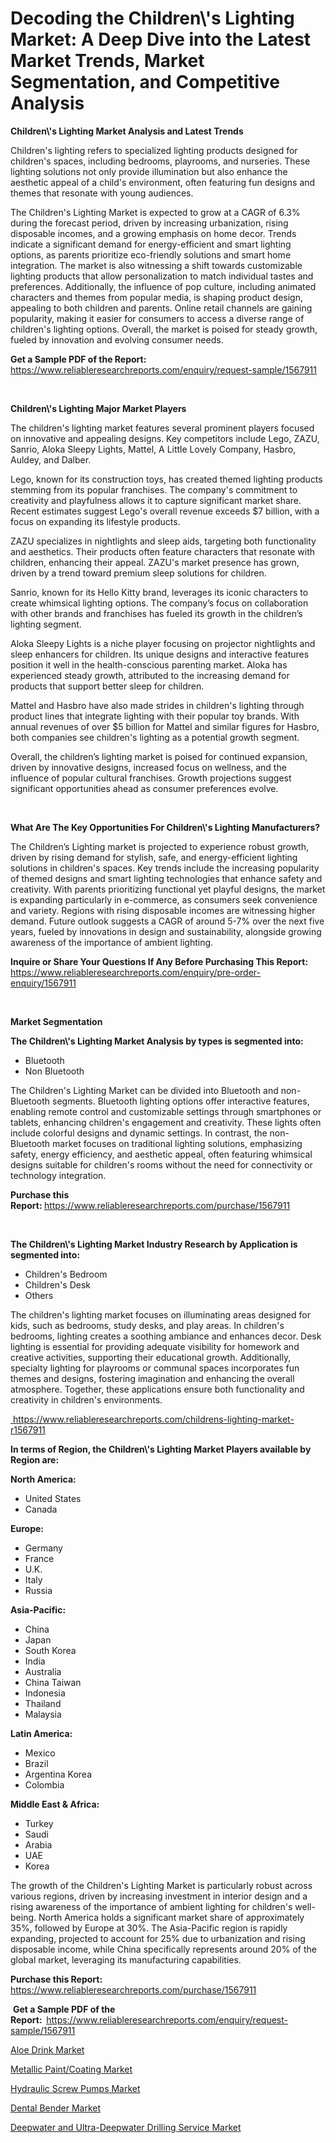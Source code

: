 <p><h1>Decoding the Children\'s Lighting Market: A Deep Dive into the Latest Market Trends, Market Segmentation, and Competitive Analysis</h1></p><p><strong>Children\'s Lighting Market Analysis and Latest Trends</strong></p>
<p><p>Children's lighting refers to specialized lighting products designed for children's spaces, including bedrooms, playrooms, and nurseries. These lighting solutions not only provide illumination but also enhance the aesthetic appeal of a child's environment, often featuring fun designs and themes that resonate with young audiences. </p><p>The Children's Lighting Market is expected to grow at a CAGR of 6.3% during the forecast period, driven by increasing urbanization, rising disposable incomes, and a growing emphasis on home decor. Trends indicate a significant demand for energy-efficient and smart lighting options, as parents prioritize eco-friendly solutions and smart home integration. The market is also witnessing a shift towards customizable lighting products that allow personalization to match individual tastes and preferences. Additionally, the influence of pop culture, including animated characters and themes from popular media, is shaping product design, appealing to both children and parents. Online retail channels are gaining popularity, making it easier for consumers to access a diverse range of children's lighting options. Overall, the market is poised for steady growth, fueled by innovation and evolving consumer needs.</p></p>
<p><strong>Get a Sample PDF of the Report:&nbsp;</strong> <a href="https://www.reliableresearchreports.com/enquiry/request-sample/1567911">https://www.reliableresearchreports.com/enquiry/request-sample/1567911</a></p>
<p>&nbsp;</p>
<p><strong>Children\'s Lighting Major Market Players</strong></p>
<p><p>The children's lighting market features several prominent players focused on innovative and appealing designs. Key competitors include Lego, ZAZU, Sanrio, Aloka Sleepy Lights, Mattel, A Little Lovely Company, Hasbro, Auldey, and Dalber.</p><p>Lego, known for its construction toys, has created themed lighting products stemming from its popular franchises. The company's commitment to creativity and playfulness allows it to capture significant market share. Recent estimates suggest Lego's overall revenue exceeds $7 billion, with a focus on expanding its lifestyle products.</p><p>ZAZU specializes in nightlights and sleep aids, targeting both functionality and aesthetics. Their products often feature characters that resonate with children, enhancing their appeal. ZAZU's market presence has grown, driven by a trend toward premium sleep solutions for children.</p><p>Sanrio, known for its Hello Kitty brand, leverages its iconic characters to create whimsical lighting options. The company’s focus on collaboration with other brands and franchises has fueled its growth in the children’s lighting segment.</p><p>Aloka Sleepy Lights is a niche player focusing on projector nightlights and sleep enhancers for children. Its unique designs and interactive features position it well in the health-conscious parenting market. Aloka has experienced steady growth, attributed to the increasing demand for products that support better sleep for children.</p><p>Mattel and Hasbro have also made strides in children's lighting through product lines that integrate lighting with their popular toy brands. With annual revenues of over $5 billion for Mattel and similar figures for Hasbro, both companies see children's lighting as a potential growth segment.</p><p>Overall, the children’s lighting market is poised for continued expansion, driven by innovative designs, increased focus on wellness, and the influence of popular cultural franchises. Growth projections suggest significant opportunities ahead as consumer preferences evolve.</p></p>
<p>&nbsp;</p>
<p><strong>What Are The Key Opportunities For Children\'s Lighting Manufacturers?</strong></p>
<p><p>The Children’s Lighting market is projected to experience robust growth, driven by rising demand for stylish, safe, and energy-efficient lighting solutions in children's spaces. Key trends include the increasing popularity of themed designs and smart lighting technologies that enhance safety and creativity. With parents prioritizing functional yet playful designs, the market is expanding particularly in e-commerce, as consumers seek convenience and variety. Regions with rising disposable incomes are witnessing higher demand. Future outlook suggests a CAGR of around 5-7% over the next five years, fueled by innovations in design and sustainability, alongside growing awareness of the importance of ambient lighting.</p></p>
<p><strong>Inquire or Share Your Questions If Any Before Purchasing This Report:</strong> <a href="https://www.reliableresearchreports.com/enquiry/pre-order-enquiry/1567911">https://www.reliableresearchreports.com/enquiry/pre-order-enquiry/1567911</a></p>
<p>&nbsp;</p>
<p><strong>Market Segmentation</strong></p>
<p><strong>The Children\'s Lighting Market Analysis by types is segmented into:</strong></p>
<p><ul><li>Bluetooth</li><li>Non Bluetooth</li></ul></p>
<p><p>The Children's Lighting Market can be divided into Bluetooth and non-Bluetooth segments. Bluetooth lighting options offer interactive features, enabling remote control and customizable settings through smartphones or tablets, enhancing children's engagement and creativity. These lights often include colorful designs and dynamic settings. In contrast, the non-Bluetooth market focuses on traditional lighting solutions, emphasizing safety, energy efficiency, and aesthetic appeal, often featuring whimsical designs suitable for children's rooms without the need for connectivity or technology integration.</p></p>
<p><strong>Purchase this Report:&nbsp;</strong><a href="https://www.reliableresearchreports.com/purchase/1567911">https://www.reliableresearchreports.com/purchase/1567911</a></p>
<p>&nbsp;</p>
<p><strong>The Children\'s Lighting Market Industry Research by Application is segmented into:</strong></p>
<p><ul><li>Children's Bedroom</li><li>Children's Desk</li><li>Others</li></ul></p>
<p><p>The children's lighting market focuses on illuminating areas designed for kids, such as bedrooms, study desks, and play areas. In children's bedrooms, lighting creates a soothing ambiance and enhances decor. Desk lighting is essential for providing adequate visibility for homework and creative activities, supporting their educational growth. Additionally, specialty lighting for playrooms or communal spaces incorporates fun themes and designs, fostering imagination and enhancing the overall atmosphere. Together, these applications ensure both functionality and creativity in children's environments.</p></p>
<p><a href="https://www.reliableresearchreports.com/childrens-lighting-market-r1567911">&nbsp;https://www.reliableresearchreports.com/childrens-lighting-market-r1567911</a></p>
<p><strong>In terms of Region, the Children\'s Lighting Market Players available by Region are:</strong></p>
<p>
    <p> <strong> North America: </strong>
        <ul>
            <li>United States</li>
            <li>Canada</li>
        </ul>
        </p> 
    <p> <strong> Europe: </strong>
        <ul>
            <li>Germany</li>
            <li>France</li>
            <li>U.K.</li>
            <li>Italy</li>
            <li>Russia</li>
        </ul>
        </p> 
    <p> <strong> Asia-Pacific: </strong>
        <ul>
            <li>China</li>
            <li>Japan</li>
            <li>South Korea</li>
            <li>India</li>
            <li>Australia</li>
            <li>China Taiwan</li>
            <li>Indonesia</li>
            <li>Thailand</li>
            <li>Malaysia</li>
        </ul>
        </p> 
    <p> <strong> Latin America: </strong>
        <ul>
            <li>Mexico</li>
            <li>Brazil</li>
            <li>Argentina Korea</li>
            <li>Colombia</li>
        </ul>
        </p> 
    <p> <strong> Middle East & Africa: </strong>
        <ul>
            <li>Turkey</li>
            <li>Saudi</li>
            <li>Arabia</li>
            <li>UAE</li>
            <li>Korea</li>
        </ul>
    </p>
    </p>
<p><p>The growth of the Children's Lighting Market is particularly robust across various regions, driven by increasing investment in interior design and a rising awareness of the importance of ambient lighting for children's well-being. North America holds a significant market share of approximately 35%, followed by Europe at 30%. The Asia-Pacific region is rapidly expanding, projected to account for 25% due to urbanization and rising disposable income, while China specifically represents around 20% of the global market, leveraging its manufacturing capabilities.</p></p>
<p><strong>Purchase this Report: </strong><a href="https://www.reliableresearchreports.com/purchase/1567911">https://www.reliableresearchreports.com/purchase/1567911</a></p>
<p>&nbsp;<strong>Get a Sample PDF of the Report:&nbsp;&nbsp;</strong><a href="https://www.reliableresearchreports.com/enquiry/request-sample/1567911">https://www.reliableresearchreports.com/enquiry/request-sample/1567911</a></p>
<p><strong></strong></p>
<p><p><a href="https://www.linkedin.com/pulse/future-aloe-drink-market-global-forecast-trends-2024-2031-afgjf?trackingId=Vwuy97HqQ%2FCNAiKaID5q2g%3D%3D">Aloe Drink Market</a></p><p><a href="https://github.com/bmorecock/Market-Research-Report-List-5/blob/main/metallic-paintcoating-market.md">Metallic Paint/Coating Market</a></p><p><a href="https://medium.com/@jodyw20/hydraulic-screw-pumps-market-size-by-type-max-pressure-less-than-3000-psi-max-pressure-3000-5000-c5deaab61516?postPublishedType=repub">Hydraulic Screw Pumps Market</a></p><p><a href="https://www.linkedin.com/pulse/global-dental-bender-market-trends-insights-growth-opportunities-0gmqe?trackingId=jK8i8jtnTRWzA0I6Oz5jJg%3D%3D">Dental Bender Market</a></p><p><a href="https://issuu.com/reportprime-2/docs/deepwater-and-ultra-deepwater-drill_036c2cbb69bd7e">Deepwater and Ultra-Deepwater Drilling Service Market</a></p></p>